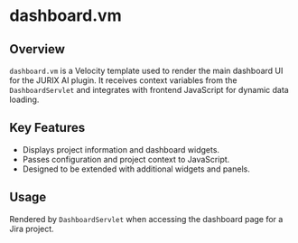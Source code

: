 # dashboard.vm

## Overview

`dashboard.vm` is a Velocity template used to render the main dashboard UI for the JURIX AI plugin. It receives context variables from the `DashboardServlet` and integrates with frontend JavaScript for dynamic data loading.

## Key Features

- Displays project information and dashboard widgets.
- Passes configuration and project context to JavaScript.
- Designed to be extended with additional widgets and panels.

## Usage

Rendered by `DashboardServlet` when accessing the dashboard page for a Jira project.
